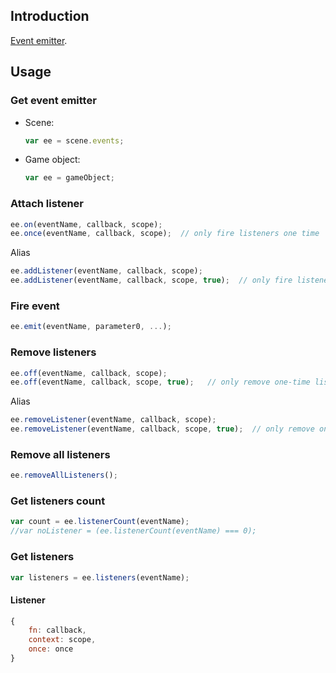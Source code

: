 ## Introduction

[Event emitter](https://github.com/primus/eventemitter3).

## Usage

### Get event emitter

- Scene: 
    ```javascript
    var ee = scene.events;
    ```
- Game object:
    ```javascript
    var ee = gameObject;
    ```

### Attach listener

```javascript
ee.on(eventName, callback, scope);
ee.once(eventName, callback, scope);  // only fire listeners one time
```

Alias

```javascript
ee.addListener(eventName, callback, scope);
ee.addListener(eventName, callback, scope, true);  // only fire listeners one time
```

### Fire event

```javascript
ee.emit(eventName, parameter0, ...);
```

### Remove listeners

```javascript
ee.off(eventName, callback, scope);
ee.off(eventName, callback, scope, true);   // only remove one-time listeners
```

Alias

```javascript
ee.removeListener(eventName, callback, scope); 
ee.removeListener(eventName, callback, scope, true);  // only remove one-time listeners
```

### Remove all listeners

```javascript
ee.removeAllListeners();
```

### Get listeners count

```javascript
var count = ee.listenerCount(eventName);
//var noListener = (ee.listenerCount(eventName) === 0);
```

### Get listeners

```javascript
var listeners = ee.listeners(eventName);
```

#### Listener

```javascript
{
    fn: callback,
    context: scope,
    once: once
}
```
